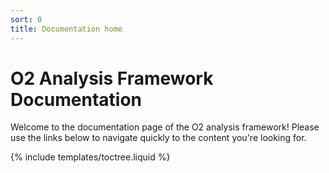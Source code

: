 ```yaml
---
sort: 0
title: Documentation home
---
```


# O2 Analysis Framework Documentation

Welcome to the documentation page of the O2 analysis framework! Please use the links below to navigate quickly to the content you're looking for. 

<div class="toctreeh py-2" data-spy="affix" role="navigation" aria-label="main navigation">
  {% include templates/toctree.liquid %}
</div>
